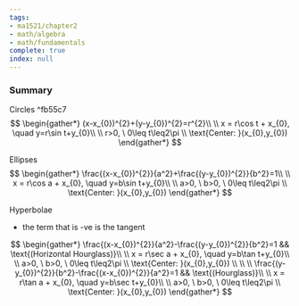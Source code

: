 ```yaml
---
tags:
- ma1521/chapter2
- math/algebra
- math/fundamentals
complete: true
index: null
---
```


### Summary
Circles ^fb55c7
$$
\begin{gather*}
(x-x_{0})^{2}+(y-y_{0})^{2}=r^{2}\\
\\
x = r\cos t + x_{0}, \quad y=r\sin t+y_{0}\\
\\
r>0, \ 0\leq t\leq2\pi \\
\text{Center: }(x_{0},y_{0})
\end{gather*}
$$

Ellipses
$$
\begin{gather*}
\frac{(x-x_{0})^{2}}{a^2}+\frac{(y-y_{0})^{2}}{b^2}=1\\
\\
x = r\cos a + x_{0}, \quad y=b\sin t+y_{0}\\
\\
a>0, \ b>0, \ 0\leq t\leq2\pi \\
\text{Center: }(x_{0},y_{0})
\end{gather*}
$$

Hyperbolae
- the term that is -ve is the tangent

$$
\begin{gather*}
\frac{(x-x_{0})^{2}}{a^2}-\frac{(y-y_{0})^{2}}{b^2}=1 && \text{(Horizontal Hourglass)}\\
\\
x = r\sec a + x_{0}, \quad y=b\tan t+y_{0}\\
\\
a>0, \ b>0, \ 0\leq t\leq2\pi \\
\text{Center: }(x_{0},y_{0}) \\
\\
\\
\frac{(y-y_{0})^{2}}{b^2}-\frac{(x-x_{0})^{2}}{a^2}=1 && \text{(Hourglass)}\\
\\
x = r\tan a + x_{0}, \quad y=b\sec t+y_{0}\\
\\
a>0, \ b>0, \ 0\leq t\leq2\pi \\
\text{Center: }(x_{0},y_{0})
\end{gather*}
$$